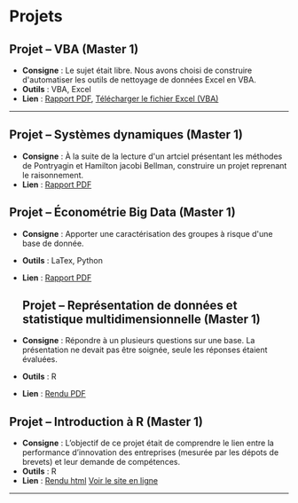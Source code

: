 # Projets

## Projet – VBA (Master 1)
- **Consigne** : Le sujet était libre. Nous avons choisi de construire d'automatiser les outils de nettoyage de données Excel en VBA.
- **Outils** : VBA, Excel
- **Lien** : [Rapport PDF](projets/Rapport_Projet_VBA.pdf), [Télécharger le fichier Excel (VBA)](projets/ProjetVBA.xlsm)

---

## Projet – Systèmes dynamiques (Master 1)
- **Consigne** : À la suite de la lecture d'un artciel présentant les méthodes de Pontryagin et Hamilton jacobi Bellman, construire un projet reprenant le raisonnement.
- **Lien** : [Rapport PDF](projets/Systeme_Dynamique.pdf)

## Projet – Économétrie Big Data (Master 1)
- **Consigne** : Apporter une caractérisation des groupes à risque d'une base de donnée.
- **Outils** : LaTex, Python
- **Lien** : [Rapport PDF](projets/DM_Big_Data_HAMMOUCH_Siham.pdf)

  ## Projet – Représentation de données et statistique multidimensionnelle (Master 1)
- **Consigne** : Répondre à un plusieurs questions sur une base. La présentation ne devait pas être soignée, seule les réponses étaient évaluées. 
- **Outils** : R
- **Lien** : [Rendu PDF](projets/projet.pdf)

## Projet – Introduction à R (Master 1)
- **Consigne** : L’objectif de ce projet était de comprendre le lien entre la performance d’innovation des entreprises (mesurée par les dépots de brevets) et leur demande de compétences.
- **Outils** : R
- **Lien** : [Rendu html](projets/projet.pdf) [Voir le site en ligne](https://ir24-m.github.io/SiteR/index.html)

---
